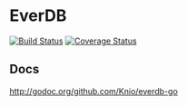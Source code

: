 # EverDB

[![Build Status](https://travis-ci.org/Knio/everdb-go.svg)](https://travis-ci.org/Knio/everdb-go)
[![Coverage Status](https://coveralls.io/repos/Knio/everdb-go/badge.svg)](https://coveralls.io/r/Knio/everdb-go)


## Docs

http://godoc.org/github.com/Knio/everdb-go
